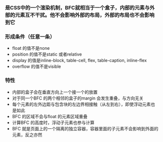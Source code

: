 ### 是CSS中的一个渲染机制，BFC就相当于一个盒子，内部的元素与外部的元素互不干扰。他不会影响外部的布局，外部的布局也不会影响到它

### 形成条件（任意一条）
- float 的值不是none  
- position 的值不是static 或者relative  
- display 的值是inline-block, table-cell, flex, table-caption, inline-flex  
- overflow 的值不是visible  

### 特性
- 内部的盒子会在垂直方向上一个接一个的放置  
- 对于同一个BFC 的两个相邻的盒子的margin 会发生重叠，与方向无关  
- 每个元素的左外边距与包含块的左边界相接触（从左到右），即使浮动元素也是如此  
- BFC 的区域不会与float 的元素区域重叠  
- 计算BFC 的高度时，浮动子元素也参与计算  
- BFC 就是页面上的一个隔离的独立容器，容器里面的子元素不会影响到外面的元素，反之亦然  
